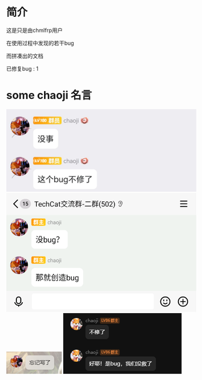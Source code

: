 # 简介
这是只是由chmlfrp用户

在使用过程中发现的若干bug

而拼凑出的文档

已修复bug : 1

# some chaoji 名言
![名言1](/res/名言//名言1.jpg "名言1")
![名言2](/res/名言/名言2.jpg "名言2")
![名言3](/res/名言/名言3.jpg "名言3")
![名言3](/res/名言/名言4.png "名言4")
